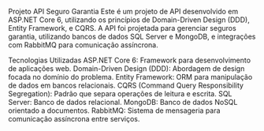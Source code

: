 Projeto API Seguro Garantia
Este é um projeto de API desenvolvido em ASP.NET Core 6, utilizando os princípios de Domain-Driven Design (DDD), Entity Framework, e CQRS. A API foi projetada para gerenciar seguros garantia, utilizando bancos de dados SQL Server e MongoDB, e integrações com RabbitMQ para comunicação assíncrona.

Tecnologias Utilizadas
ASP.NET Core 6: Framework para desenvolvimento de aplicações web.
Domain-Driven Design (DDD): Abordagem de design focada no domínio do problema.
Entity Framework: ORM para manipulação de dados em bancos relacionais.
CQRS (Command Query Responsibility Segregation): Padrão que separa operações de leitura e escrita.
SQL Server: Banco de dados relacional.
MongoDB: Banco de dados NoSQL orientado a documentos.
RabbitMQ: Sistema de mensageria para comunicação assíncrona entre serviços.
